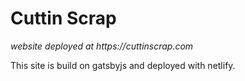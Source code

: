 # Cuttin Scrap
_website deployed at https://cuttinscrap.com_

This site is build on gatsbyjs and deployed with netlify.